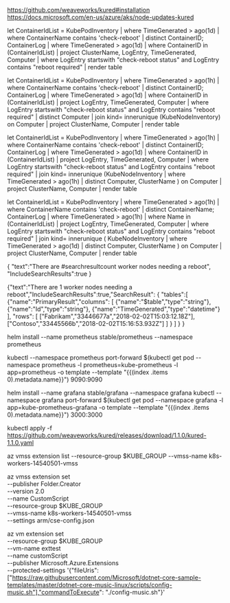 https://github.com/weaveworks/kured#installation
https://docs.microsoft.com/en-us/azure/aks/node-updates-kured


let ContainerIdList = KubePodInventory
| where TimeGenerated > ago(1d)
| where ContainerName contains 'check-reboot'
| distinct ContainerID;
ContainerLog
| where TimeGenerated > ago(1d)
| where ContainerID in (ContainerIdList)
| project ClusterName, LogEntry, TimeGenerated, Computer 
| where LogEntry startswith "check-reboot status" and LogEntry contains "reboot required"
| render table


let ContainerIdList = KubePodInventory
| where TimeGenerated > ago(1h)
| where ContainerName contains 'check-reboot'
| distinct ContainerID;
ContainerLog
| where TimeGenerated > ago(1d)
| where ContainerID in (ContainerIdList)
| project LogEntry, TimeGenerated, Computer
| where LogEntry startswith "check-reboot status" and LogEntry contains "reboot required"
| distinct Computer
| join kind= innerunique (KubeNodeInventory) on Computer
| project ClusterName, Computer 
| render table


let ContainerIdList = KubePodInventory
| where TimeGenerated > ago(1h) | where ContainerName contains 'check-reboot' | distinct ContainerID;
ContainerLog | where TimeGenerated > ago(1d) | where ContainerID in (ContainerIdList)
| project LogEntry, TimeGenerated, Computer
| where LogEntry startswith "check-reboot status" and LogEntry contains "reboot required"
| join kind= innerunique (KubeNodeInventory | where TimeGenerated > ago(1h) 
| distinct Computer, ClusterName ) on Computer
| project ClusterName, Computer 
| render table

let ContainerIdList = KubePodInventory
| where TimeGenerated > ago(1h)
| where ContainerName contains 'check-reboot'
| distinct ContainerName;
ContainerLog
| where TimeGenerated > ago(1h)
| where Name in (ContainerIdList)
| project LogEntry, TimeGenerated, Computer
| where LogEntry startswith "check-reboot status" and LogEntry contains "reboot required"
| join kind= innerunique
(
    KubeNodeInventory
    | where TimeGenerated > ago(1d)
    | distinct Computer, ClusterName
)
on Computer
| project ClusterName, Computer
| render table

{ "text":"There are #searchresultcount worker nodes needing a reboot", "IncludeSearchResults":true }

{"text":"There are 1 worker nodes needing a reboot","IncludeSearchResults":true,"SearchResult":
        {
		"tables":[
                    {"name":"PrimaryResult","columns":
                        [
				        {"name":"$table","type":"string"},
					    {"name":"Id","type":"string"},
					    {"name":"TimeGenerated","type":"datetime"}
                        ],
					"rows":
                        [
						    ["Fabrikam","33446677a","2018-02-02T15:03:12.18Z"],
                            ["Contoso","33445566b","2018-02-02T15:16:53.932Z"]
                        ]
                    }
                ]
        }
    }


helm install --name prometheus stable/prometheus --namespace prometheus

kubectl --namespace prometheus port-forward $(kubectl get pod --namespace prometheus -l prometheus=kube-prometheus -l app=prometheus -o template --template "{{(index .items 0).metadata.name}}") 9090:9090

helm install --name grafana stable/grafana --namespace grafana
kubectl --namespace grafana port-forward $(kubectl get pod --namespace grafana -l app=kube-prometheus-grafana -o template --template "{{(index .items 0).metadata.name}}") 3000:3000

kubectl apply -f https://github.com/weaveworks/kured/releases/download/1.1.0/kured-1.1.0.yaml

az vmss extension list --resource-group $KUBE_GROUP --vmss-name k8s-workers-14540501-vmss

az vmss extension set \
  --publisher Folder.Creator \
  --version 2.0 \
  --name CustomScript \
  --resource-group $KUBE_GROUP \
  --vmss-name k8s-workers-14540501-vmss \
  --settings arm/cse-config.json

az vm extension set \
  --resource-group $KUBE_GROUP \
  --vm-name exttest \
  --name customScript \
  --publisher Microsoft.Azure.Extensions \
  --protected-settings '{"fileUris": ["https://raw.githubusercontent.com/Microsoft/dotnet-core-sample-templates/master/dotnet-core-music-linux/scripts/config-music.sh"],"commandToExecute": "./config-music.sh"}'